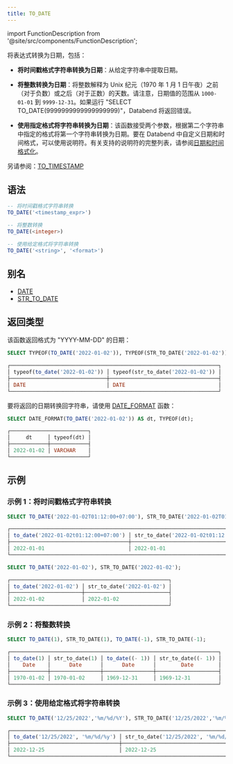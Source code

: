 ```yaml
---
title: TO_DATE
---
```

import FunctionDescription from '@site/src/components/FunctionDescription';

<FunctionDescription description="引入或更新: v1.1.39"/>

将表达式转换为日期，包括：

- **将时间戳格式字符串转换为日期**：从给定字符串中提取日期。

- **将整数转换为日期**：将整数解释为 Unix 纪元（1970 年 1 月 1 日午夜）之前（对于负数）或之后（对于正数）的天数。请注意，日期值的范围从 `1000-01-01` 到 `9999-12-31`。如果运行 "SELECT TO_DATE(9999999999999999999)"，Databend 将返回错误。

- **使用指定格式将字符串转换为日期**：该函数接受两个参数，根据第二个字符串中指定的格式将第一个字符串转换为日期。要在 Databend 中自定义日期和时间格式，可以使用说明符。有关支持的说明符的完整列表，请参阅[日期和时间格式化](../../00-sql-reference/10-data-types/20-data-type-time-date-types.md#formatting-date-and-time)。

另请参阅：[TO_TIMESTAMP](to-timestamp)

## 语法

```sql
-- 将时间戳格式字符串转换
TO_DATE('<timestamp_expr>')

-- 将整数转换
TO_DATE(<integer>)

-- 使用给定格式将字符串转换
TO_DATE('<string>', '<format>')
```

## 别名

- [DATE](date.md)
- [STR_TO_DATE](str-to-date.md)

## 返回类型

该函数返回格式为 "YYYY-MM-DD" 的日期：

```sql
SELECT TYPEOF(TO_DATE('2022-01-02')), TYPEOF(STR_TO_DATE('2022-01-02'));

┌───────────────────────────────────────────────────────────────────┐
│ typeof(to_date('2022-01-02')) │ typeof(str_to_date('2022-01-02')) │
├───────────────────────────────┼───────────────────────────────────┤
│ DATE                          │ DATE                              │
└───────────────────────────────────────────────────────────────────┘
```

要将返回的日期转换回字符串，请使用 [DATE_FORMAT](date-format.md) 函数：

```sql
SELECT DATE_FORMAT(TO_DATE('2022-01-02')) AS dt, TYPEOF(dt);

┌─────────────────────────┐
│     dt     │ typeof(dt) │
├────────────┼────────────┤
│ 2022-01-02 │ VARCHAR    │
└─────────────────────────┘
```

## 示例

### 示例 1：将时间戳格式字符串转换

```sql
SELECT TO_DATE('2022-01-02T01:12:00+07:00'), STR_TO_DATE('2022-01-02T01:12:00+07:00');

┌─────────────────────────────────────────────────────────────────────────────────┐
│ to_date('2022-01-02t01:12:00+07:00') │ str_to_date('2022-01-02t01:12:00+07:00') │
├──────────────────────────────────────┼──────────────────────────────────────────┤
│ 2022-01-01                           │ 2022-01-01                               │
└─────────────────────────────────────────────────────────────────────────────────┘

SELECT TO_DATE('2022-01-02'), STR_TO_DATE('2022-01-02');

┌───────────────────────────────────────────────────┐
│ to_date('2022-01-02') │ str_to_date('2022-01-02') │
├───────────────────────┼───────────────────────────┤
│ 2022-01-02            │ 2022-01-02                │
└───────────────────────────────────────────────────┘
```

### 示例 2：将整数转换

```sql
SELECT TO_DATE(1), STR_TO_DATE(1), TO_DATE(-1), STR_TO_DATE(-1);

┌───────────────────────────────────────────────────────────────────┐
│ to_date(1) │ str_to_date(1) │ to_date((- 1)) │ str_to_date((- 1)) │
│    Date    │      Date      │      Date      │        Date        │
├────────────┼────────────────┼────────────────┼────────────────────┤
│ 1970-01-02 │ 1970-01-02     │ 1969-12-31     │ 1969-12-31         │
└───────────────────────────────────────────────────────────────────┘
```

### 示例 3：使用给定格式将字符串转换

```sql
SELECT TO_DATE('12/25/2022','%m/%d/%Y'), STR_TO_DATE('12/25/2022','%m/%d/%Y');

┌───────────────────────────────────────────────────────────────────────────┐
│ to_date('12/25/2022', '%m/%d/%y') │ str_to_date('12/25/2022', '%m/%d/%y') │
├───────────────────────────────────┼───────────────────────────────────────┤
│ 2022-12-25                        │ 2022-12-25                            │
└───────────────────────────────────────────────────────────────────────────┘
```